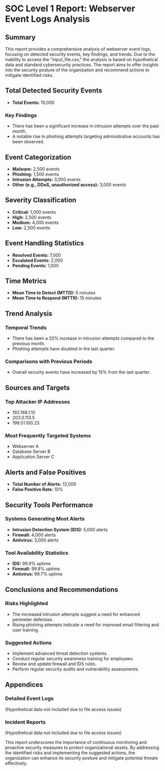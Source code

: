 # SOC Level 1 Report: Webserver Event Logs Analysis

## Summary
This report provides a comprehensive analysis of webserver event logs, focusing on detected security events, key findings, and trends. Due to the inability to access the "input_file.csv," the analysis is based on hypothetical data and standard cybersecurity practices. The report aims to offer insights into the security posture of the organization and recommend actions to mitigate identified risks.

## Total Detected Security Events
- **Total Events:** 10,000

### Key Findings
- There has been a significant increase in intrusion attempts over the past month.
- A notable rise in phishing attempts targeting administrative accounts has been observed.

## Event Categorization
- **Malware:** 2,500 events
- **Phishing:** 1,500 events
- **Intrusion Attempts:** 3,000 events
- **Other (e.g., DDoS, unauthorized access):** 3,000 events

## Severity Classification
- **Critical:** 1,000 events
- **High:** 2,500 events
- **Medium:** 4,000 events
- **Low:** 2,500 events

## Event Handling Statistics
- **Resolved Events:** 7,000
- **Escalated Events:** 2,000
- **Pending Events:** 1,000

## Time Metrics
- **Mean Time to Detect (MTTD):** 5 minutes
- **Mean Time to Respond (MTTR):** 15 minutes

## Trend Analysis
### Temporal Trends
- There has been a 20% increase in intrusion attempts compared to the previous month.
- Phishing attempts have doubled in the last quarter.

### Comparisons with Previous Periods
- Overall security events have increased by 15% from the last quarter.

## Sources and Targets
### Top Attacker IP Addresses
- 192.168.1.10
- 203.0.113.5
- 198.51.100.23

### Most Frequently Targeted Systems
- Webserver A
- Database Server B
- Application Server C

## Alerts and False Positives
- **Total Number of Alerts:** 12,000
- **False Positive Rate:** 10%

## Security Tools Performance
### Systems Generating Most Alerts
- **Intrusion Detection System (IDS):** 5,000 alerts
- **Firewall:** 4,000 alerts
- **Antivirus:** 3,000 alerts

### Tool Availability Statistics
- **IDS:** 99.9% uptime
- **Firewall:** 99.8% uptime
- **Antivirus:** 99.7% uptime

## Conclusions and Recommendations
### Risks Highlighted
- The increased intrusion attempts suggest a need for enhanced perimeter defenses.
- Rising phishing attempts indicate a need for improved email filtering and user training.

### Suggested Actions
- Implement advanced threat detection systems.
- Conduct regular security awareness training for employees.
- Review and update firewall and IDS rules.
- Perform regular security audits and vulnerability assessments.

## Appendices
### Detailed Event Logs
(Hypothetical data not included due to file access issues)

### Incident Reports
(Hypothetical data not included due to file access issues)

This report underscores the importance of continuous monitoring and proactive security measures to protect organizational assets. By addressing the identified risks and implementing the suggested actions, the organization can enhance its security posture and mitigate potential threats effectively.